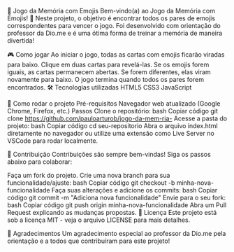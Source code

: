 
🧠 Jogo da Memória com Emojis
Bem-vindo(a) ao Jogo da Memória com Emojis! 🎉
Neste projeto, o objetivo é encontrar todos os pares de emojis correspondentes para vencer o jogo. Foi desenvolvido com orientação do professor da Dio.me e é uma ótima forma de treinar a memória de maneira divertida!


🎮 Como jogar
Ao iniciar o jogo, todas as cartas com emojis ficarão viradas para baixo.
Clique em duas cartas para revelá-las.
Se os emojis forem iguais, as cartas permanecem abertas.
Se forem diferentes, elas viram novamente para baixo.
O jogo termina quando todos os pares forem encontrados.
🛠️ Tecnologias utilizadas
HTML5
CSS3
JavaScript


🚀 Como rodar o projeto
Pré-requisitos
Navegador web atualizado (Google Chrome, Firefox, etc.)
Passos
Clone o repositório:
bash
Copiar código
git clone https://github.com/pauloarturob/jogo-da-mem-ria-
Acesse a pasta do projeto:
bash
Copiar código
cd seu-repositorio
Abra o arquivo index.html diretamente no navegador ou utilize uma extensão como Live Server no VSCode para rodar localmente.


🤝 Contribuição
Contribuições são sempre bem-vindas! Siga os passos abaixo para colaborar:

Faça um fork do projeto.
Crie uma nova branch para sua funcionalidade/ajuste:
bash
Copiar código
git checkout -b minha-nova-funcionalidade
Faça suas alterações e adicione os commits:
bash
Copiar código
git commit -m "Adiciona nova funcionalidade"
Envie para o seu fork:
bash
Copiar código
git push origin minha-nova-funcionalidade
Abra um Pull Request explicando as mudanças propostas.
📄 Licença
Este projeto está sob a licença MIT - veja o arquivo LICENSE para mais detalhes.

👏 Agradecimentos
Um agradecimento especial ao professor da Dio.me pela orientação e a todos que contribuíram para este projeto!